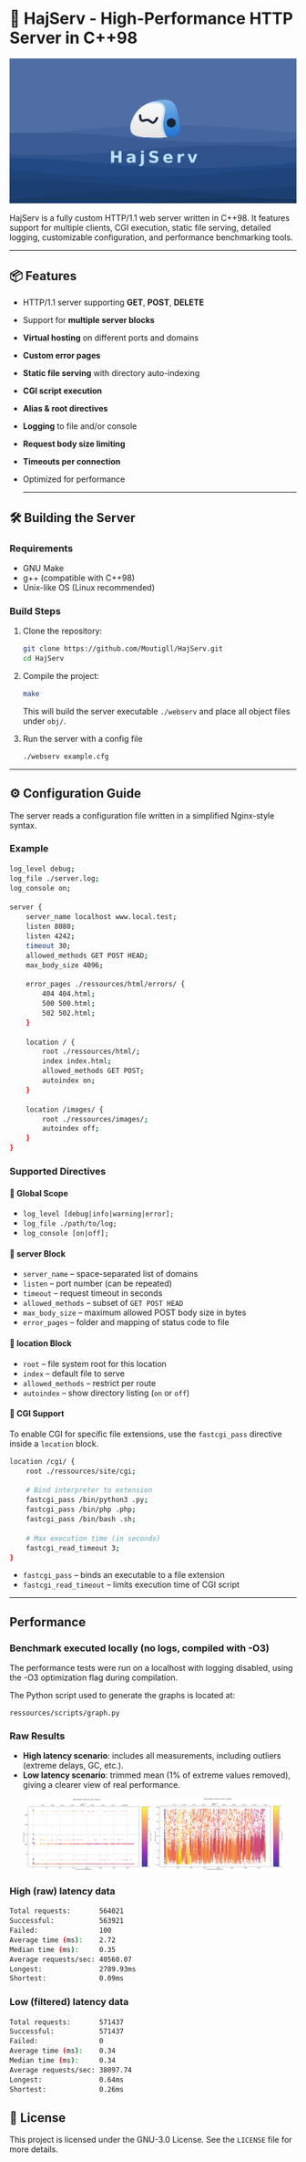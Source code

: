 # 🦈 HajServ - High-Performance HTTP Server in C++98

![HajServ](ressources/imgs/HajServ.png)

HajServ is a fully custom HTTP/1.1 web server written in C++98. It features support for multiple clients, CGI execution, static file serving, detailed logging, customizable configuration, and performance benchmarking tools.

---

## 📦 Features

- HTTP/1.1 server supporting **GET**, **POST**, **DELETE**
- Support for **multiple server blocks**
- **Virtual hosting** on different ports and domains
- **Custom error pages**
- **Static file serving** with directory auto-indexing
- **CGI script execution**
- **Alias & root directives**
- **Logging** to file and/or console
- **Request body size limiting**
- **Timeouts per connection**
- Optimized for performance

  ---

## 🛠️ Building the Server

### Requirements

- GNU Make
- g++ (compatible with C++98)
- Unix-like OS (Linux recommended)

### Build Steps

1. Clone the repository:
   ```bash
   git clone https://github.com/Moutigll/HajServ.git
   cd HajServ
   ```

2. Compile the project:
   ```bash
   make
   ```

   This will build the server executable `./webserv` and place all object files under `obj/`.

3. Run the server with a config file
   ```bash
   ./webserv example.cfg
   ```

---

## ⚙️ Configuration Guide

The server reads a configuration file written in a simplified Nginx-style syntax.

### Example

```bash
log_level debug;
log_file ./server.log;
log_console on;

server {
	server_name localhost www.local.test;
	listen 8080;
	listen 4242;
	timeout 30;
	allowed_methods GET POST HEAD;
	max_body_size 4096;

	error_pages ./ressources/html/errors/ {
		404 404.html;
		500 500.html;
		502 502.html;
	}

	location / {
		root ./ressources/html/;
		index index.html;
		allowed_methods GET POST;
		autoindex on;
	}

	location /images/ {
		root ./ressources/images/;
		autoindex off;
	}
}
```

### Supported Directives

#### 🔹 Global Scope

- `log_level [debug|info|warning|error];`
- `log_file ./path/to/log;`
- `log_console [on|off];`

#### 🔹 server Block

- `server_name` – space-separated list of domains
- `listen` – port number (can be repeated)
- `timeout` – request timeout in seconds
- `allowed_methods` – subset of `GET POST HEAD`
- `max_body_size` – maximum allowed POST body size in bytes
- `error_pages` – folder and mapping of status code to file

#### 🔹 location Block

- `root` – file system root for this location
- `index` – default file to serve
- `allowed_methods` – restrict per route
- `autoindex` – show directory listing (`on` or `off`)

#### 🔹 CGI Support

To enable CGI for specific file extensions, use the `fastcgi_pass` directive inside a `location` block.

```bash
location /cgi/ {
	root ./ressources/site/cgi;

	# Bind interpreter to extension
	fastcgi_pass /bin/python3 .py;
	fastcgi_pass /bin/php .php;
	fastcgi_pass /bin/bash .sh;

	# Max execution time (in seconds)
	fastcgi_read_timeout 3;
}
```

- `fastcgi_pass` – binds an executable to a file extension
- `fastcgi_read_timeout` – limits execution time of CGI script

---

## Performance

### Benchmark executed locally (no logs, compiled with -O3)

The performance tests were run on a localhost with logging disabled, using the -O3 optimization flag during compilation.  

The Python script used to generate the graphs is located at:

```
ressources/scripts/graph.py
```

### Raw Results

- **High latency scenario**: includes all measurements, including outliers (extreme delays, GC, etc.).
- **Low latency scenario**: trimmed mean (1% of extreme values removed), giving a clearer view of real performance.

<p align="center">
  <img src="ressources/imgs/high.png" alt="High latency plot (with outliers)" width="45%" />
  <img src="ressources/imgs/low.png" alt="Low latency plot (1% extremes removed)" width="45%" />
</p>

### High (raw) latency data

```bash
Total requests:       564021
Successful:           563921
Failed:               100
Average time (ms):    2.72
Median time (ms):     0.35
Average requests/sec: 40560.07
Longest:              2789.93ms
Shortest:             0.09ms
```

### Low (filtered) latency data

```bash
Total requests:       571437
Successful:           571437
Failed:               0
Average time (ms):    0.34
Median time (ms):     0.34
Average requests/sec: 38097.74
Longest:              0.64ms
Shortest:             0.26ms
```

## 📜 License

This project is licensed under the GNU-3.0 License. See the `LICENSE` file for more details.
